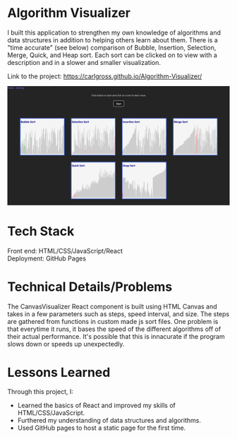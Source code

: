 # Algorithm Visualizer
I built this application to strengthen my own knowledge of algorithms and data structures
in addition to helping others learn about them. There is a "time accurate" (see below) comparison of
Bubble, Insertion, Selection, Merge, Quick, and Heap sort. Each sort can be clicked on to view with
a description and in a slower and smaller visualization.
  
Link to the project: https://carlgross.github.io/Algorithm-Visualizer/

![](visualizer.png)

# Tech Stack
Front end: HTML/CSS/JavaScript/React     
Deployment: GitHub Pages

# Technical Details/Problems
The CanvasVisualizer React component is built using HTML Canvas and takes in a few parameters such as
steps, speed interval, and size. The steps are gathered from functions in custom made js sort files. One
problem is that everytime it runs, it bases the speed of the different algorithms off of their actual performance.
It's possible that this is innacurate if the program slows down or speeds up unexpectedly.  

# Lessons Learned
Through this project, I:  
- Learned the basics of React and improved my skills of HTML/CSS/JavaScript.
- Furthered my understanding of data structures and algorithms.
- Used GitHub pages to host a static page for the first time.



